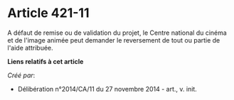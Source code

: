 # Article 421-11

A défaut de remise ou de validation du projet, le Centre national du cinéma et de l'image animée peut demander le reversement
de tout ou partie de l'aide attribuée.

**Liens relatifs à cet article**

_Créé par_:

  - Délibération n°2014/CA/11 du 27 novembre 2014 - art., v. init.
